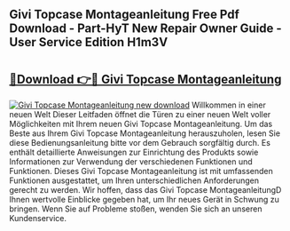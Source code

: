 ## Givi Topcase Montageanleitung Free Pdf Download - Part-HyT New Repair Owner Guide - User Service Edition H1m3V

# <h2><a href="http://df83ue.blite.top/?on=Givi+Topcase+Montageanleitung">🔗Download 👉🔴 Givi Topcase Montageanleitung</a></h2>

[![Givi Topcase Montageanleitung new download](https://i.imgur.com/lujVjoI.png)](http://df83ue.blite.top/?on=Givi+Topcase+Montageanleitung)
Willkommen in einer neuen Welt Dieser Leitfaden öffnet die Türen zu einer neuen Welt voller Möglichkeiten mit Ihrem neuen Givi Topcase Montageanleitung. Um das Beste aus Ihrem Givi Topcase Montageanleitung herauszuholen, lesen Sie diese Bedienungsanleitung bitte vor dem Gebrauch sorgfältig durch. Es enthält detaillierte Anweisungen zur Einrichtung des Produkts sowie Informationen zur Verwendung der verschiedenen Funktionen und Funktionen. Dieses Givi Topcase Montageanleitung ist mit umfassenden Funktionen ausgestattet, um Ihren unterschiedlichen Anforderungen gerecht zu werden. Wir hoffen, dass das Givi Topcase MontageanleitungD Ihnen wertvolle Einblicke gegeben hat, um Ihr neues Gerät in Schwung zu bringen. Wenn Sie auf Probleme stoßen, wenden Sie sich an unseren Kundenservice.

